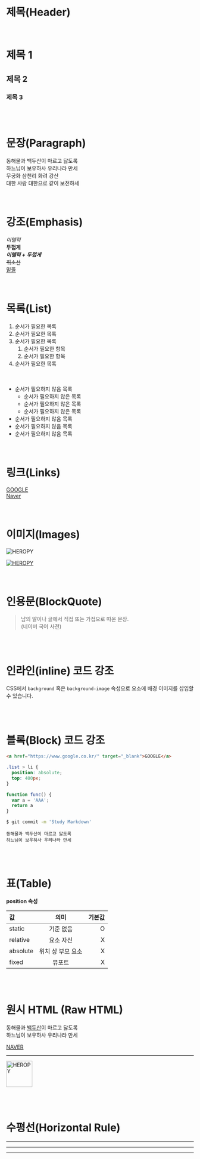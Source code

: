 # 제목(Header)
<br />

# 제목 1
## 제목 2
### 제목 3
<br /><br />

# 문장(Paragraph)

동해물과 백두산이 마르고 닳도록  
하느님이 보우하사 우리나라 만세  
무궁화 삼천리 화려 강산<br />
대한 사람 대한으로 같이 보전하세  
<br /><br />

# 강조(Emphasis)

_이텔릭_  
**두껍게**  
**_이텔릭 + 두껍게_**  
~~취소선~~  
<u>밑줄</u>  
<br /><br />

# 목록(List)

1. 순서가 필요한 목록  
1. 순서가 필요한 목록
1. 순서가 필요한 목록
    1. 순서가 필요한 항목 
    1. 순서가 필요한 항목
1. 순서가 필요한 목록  
<br /><br />

- 순서가 필요하지 않음 목록
    - 순서가 필요하지 않은 목록
    - 순서가 필요하지 않은 목록
    - 순서가 필요하지 않은 목록
- 순서가 필요하지 않음 목록
- 순서가 필요하지 않음 목록
- 순서가 필요하지 않음 목록  
<br /><br />   

# 링크(Links)

[GOOGLE](https://google.com)  
[Naver](https://naver.com "NAVER로 이동!")  
<br /><br />

# 이미지(Images)  

![HEROPY](https://heropy.blog/css/images/logo.png)

[![HEROPY](https://heropy.blog/css/images/logo.png)](https://heropy.blog/css/images/logo.png)  
<br /><br />

# 인용문(BlockQuote)

> 남의 말이나 글에서 직접 또는
가접으로 따온 문장.  
> (네이버 국어 사전)

<br /><br />

# 인라인(inline) 코드 강조

CSS에서 `background` 혹은 
`background-image` 속성으로 요소에 배경
이미지를 삽입할 수 있습니다.

<br /><br />

# 블록(Block) 코드 강조

```html
<a href="https://www.google.co.kr/" target="_blank">GOOGLE</a>
```

```css
.list > li {
  position: absolute;
  top: 400px;
}
```

```javascript
function func() {
  var a = 'AAA';
  return a
}
```

```bash
$ git commit -m 'Study Markdown'
```

```plaintext
동해물과 백두산이 마르고 닳도록
하느님이 보우하사 우리나라 만세
```

<br /><br />

# 표(Table)

**position 속성**

값 | 의미 | 기본값
:--|:--:|--:
static | 기준 없음 | O
relative | 요소 자신 | X
absolute | 위치 상 부모 요소 | X
fixed | 뷰포트 | X

<br /><br />

# 원시 HTML (Raw HTML)

동해물과 <span style="text-decoration: underline;">백두산</span>이 마르고 닳도록<br />
하느님이 보우하사 우리나라 만세

<a href="https://naver.com" title="Naver로 이동!" target="_blank">NAVER</a>  

---

<img width="70" src="https://heropy.blog/css/images/logo.png" alt="HEROPY">

<br /><br />

# 수평선(Horizontal Rule)

---
***
___